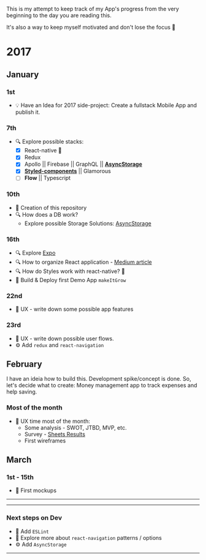 This is my attempt to keep track of my App's progress from the very beginning to the day you are reading this.

It's also a way to keep myself motivated and don't lose the focus 💪

# 2017
## January

### 1st
- 💡 Have an Idea for 2017 side-project: Create a fullstack Mobile App and publish it.

### 7th
- 🔍 Explore possible stacks:
    - [x] React-native 🦄
    - [x] Redux
    - [x] Apollo || Firebase || GraphQL || **[AsyncStorage](https://facebook.github.io/react-native/docs/asyncstorage.html)**
    - [x] **[Styled-components](https://www.styled-components.com/docs/basics#react-native)** || Glamorous
    - [ ] **Flow** || Typescript

### 10th
- 📍 Creation of this repository
- 🔍 How does a DB work?
    - Explore possible Storage Solutions: [AsyncStorage](https://stackoverflow.com/a/44549668/4737729)


### 16th
- 🔍 Explore [Expo](https://expo.io/)
- 🔍 How to organize React application - [Medium article](https://medium.com/@alexmngn/how-to-better-organize-your-react-applications-2fd3ea1920f1)
- 🔍 How do Styles work with react-native? 🌈
- 🌱 Build & Deploy first Demo App `makeItGrow`


### 22nd
- 📝 UX - write down some possible app features

### 23rd
- 📝 UX - write down possible user flows.
- ⚙️ Add `redux` and `react-navigation`


## February
I have an ideia how to build this. Development spike/concept is done. So, let's decide what to create: Money management app to track expenses and help saving.

### Most of the month
- 🍭 UX time most of the month:
  - Some analysis - SWOT, JTBD, MVP, etc.
  - Survey - [Sheets Results](https://docs.google.com/spreadsheets/d/1ErJ21vRXp2-AyAHy-Z41a5G-GmJJXXl6UlsO9yw9N0k/edit?usp=sharing)
  - First wireframes

## March
### 1st - 15th
  - 🎨 First mockups

---

---

### Next steps on Dev
- 💎 Add `ESLint`
- 🔭 Explore more about `react-navigation` patterns / options
- ⚙️ Add `AsyncStorage`

---
